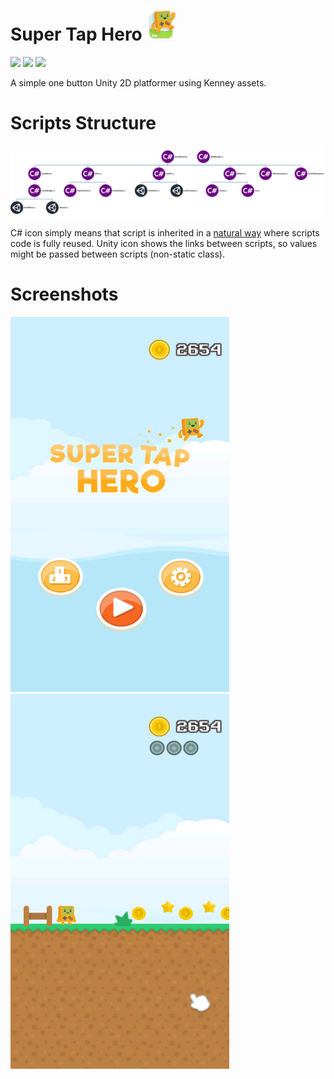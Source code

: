 # Super Tap Hero <img src="https://github.com/xk0fe/Simple-Platformer/blob/master/Images/gameicon_small.png" height="48" width="48">
<img src="https://img.shields.io/badge/Unity-2019.2.0f1-green" /> <img src="https://img.shields.io/badge/stable-1.1.0-red" /> <img src="https://img.shields.io/github/repo-size/xk0fe/Super-Tap-Hero?style=social" />

A simple one button Unity 2D platformer using Kenney assets.

# Scripts Structure
![Scripts Structure](Images/ScriptStructure.png)

C# icon simply means that script is inherited in a [natural way](https://unity3d.com/learn/tutorials/topics/scripting/inheritance) where scripts code is fully reused.
Unity icon shows the links between scripts, so values might be passed between scripts (non-static class).

# Screenshots
<img src="https://github.com/xk0fe/Simple-Platformer/blob/master/Images/mainMenu.jpg" height="600" width="350"> <img src="https://github.com/xk0fe/Simple-Platformer/blob/master/Images/gameLevel.jpg" height="600" width="350">
